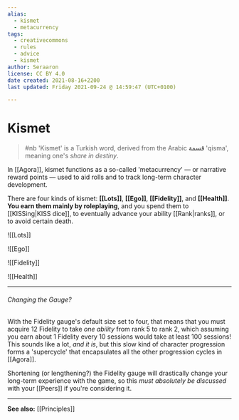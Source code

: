 ```yaml
---
alias:
  - kismet
  - metacurrency
tags:
  - creativecommons
  - rules
  - advice
  - kismet
author: Seraaron
license: CC BY 4.0
date created: 2021-08-16+2200
last updated: Friday 2021-09-24 @ 14:59:47 (UTC+0100)

---
```


# Kismet

> #nb
> 'Kismet' is a Turkish word, derived from the Arabic **قسمة** 'qisma', meaning one's _share in destiny_.

In [[Agora]], kismet functions as a so-called 'metacurrency' — or narrative reward points — used to aid rolls and to track long-term character development.

There are four kinds of kismet: **[[Lots]]**, **[[Ego]]**, **[[Fidelity]]**, and **[[Health]]**. **You earn them mainly by roleplaying**, and you spend them to [[KISSing|KISS dice]], to eventually advance your ability [[Rank|ranks]], or to avoid certain death.

![[Lots]]

![[Ego]]

![[Fidelity]]

![[Health]]


---

###### Changing the Gauge?

With the Fidelity gauge's default size set to four, that means that you must acquire 12 Fidelity to take _one ability_ from rank 5 to rank 2, which assuming you earn about 1 Fidelity every 10 sessions would take at least 100 sessions! This sounds like a lot, _and it is_, but this slow kind of character progression forms a 'supercycle' that encapsulates all the other progression cycles in [[Agora]].

Shortening (or lengthening?) the Fidelity gauge will drastically change your long-term experience with the game, so this _must absolutely be discussed_ with your [[Peers]] if you're considering it.

---

**See also:** [[Principles]]
